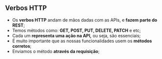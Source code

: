 ## Verbos HTTP

- Os **verbos HTTP** andam de mãos dadas com as APIs, e **fazem parte do REST**;
- Temos métodos como: **GET, POST, PUT, DELETE, PATCH** e etc;
- Cada um **representa uma ação na API,** ou seja, são essenciais;
- É muito importante que as nossas funcionalidades usem os **métodos corretos**;
- Enviamos o método **através da requisição**;